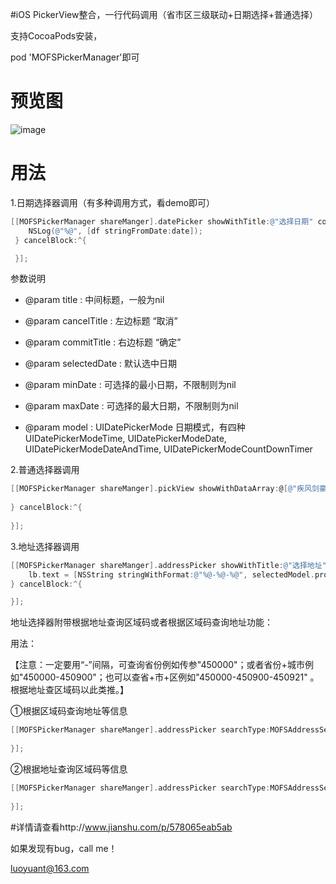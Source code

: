 #iOS PickerView整合，一行代码调用（省市区三级联动+日期选择+普通选择）

支持CocoaPods安装，

pod 'MOFSPickerManager'即可

# 预览图

![image](https://github.com/memoriesofsnows/MOFSPickerManagerDemo/blob/master/images/tap9.gif)

# 用法
1.日期选择器调用（有多种调用方式，看demo即可）

```objective-c
[[MOFSPickerManager shareManger].datePicker showWithTitle:@"选择日期" commitTitle:@"确定" cancelTitle:@"取消" selectedDate:selectedDate minDate:nil maxDate:nil datePickerMode:UIDatePickerModeDate commitBlock:^(NSDate * _Nullable date) {
    NSLog(@"%@", [df stringFromDate:date]);
 } cancelBlock:^{

 }];
```
 
参数说明

* @param title : 中间标题，一般为nil

* @param cancelTitle : 左边标题 “取消”

* @param commitTitle : 右边标题 “确定”

* @param selectedDate : 默认选中日期

* @param minDate : 可选择的最小日期，不限制则为nil

* @param maxDate : 可选择的最大日期，不限制则为nil

* @param model : UIDatePickerMode 日期模式，有四种 UIDatePickerModeTime,   UIDatePickerModeDate, UIDatePickerModeDateAndTime, UIDatePickerModeCountDownTimer

2.普通选择器调用

```objective-c
[[MOFSPickerManager shareManger].pickView showWithDataArray:@[@"疾风剑豪",@"刀锋意志",@"诡术妖姬",@"狂战士"] title:nil commitBlock:^(id  _Nullable model) {
            
} cancelBlock:^{
            
}];
```

3.地址选择器调用

```objective-c
[[MOFSPickerManager shareManger].addressPicker showWithTitle:@"选择地址" commitTitle:@"确定" cancelTitle:@"取消" commitBlock:^(MOFSAddressSelectedModel * _Nullable selectedModel) {
    lb.text = [NSString stringWithFormat:@"%@-%@-%@", selectedModel.provinceName, selectedModel.cityName, selectedModel.districtName];
} cancelBlock:^{

}];
```

地址选择器附带根据地址查询区域码或者根据区域码查询地址功能：

用法：

【注意：一定要用“-”间隔，可查询省份例如传参"450000"；或者省份+城市例如"450000-450900"；也可以查省+市+区例如"450000-450900-450921"
。根据地址查区域码以此类推。】

①根据区域码查询地址等信息

```objective-c
[[MOFSPickerManager shareManger].addressPicker searchType:MOFSAddressSearchTypeByZipcode keyModel:[MOFSAddressSelectedModel initWithProvinceZipcode:@"450000" cityZipcode:@"450900" districtZipcode:@"450921"] block:^(MOFSSearchAddressModel * _Nullable result) {
            
}];
```

②根据地址查询区域码等信息

```objective-c
[[MOFSPickerManager shareManger].addressPicker searchType:MOFSAddressSearchTypeByAddress keyModel:[MOFSAddressSelectedModel initWithProvinceName:@"广西壮族自治区" cityName:@"玉林市" districtName:@"容县"] block:^(MOFSSearchAddressModel * _Nullable result) {
            
}];
```
    
    
#详情请查看http://www.jianshu.com/p/578065eab5ab
    
    
如果发现有bug，call me！

luoyuant@163.com
